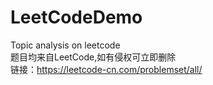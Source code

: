 # LeetCodeDemo
Topic analysis on leetcode<br>
题目均来自LeetCode,如有侵权可立即删除 <br>
链接：https://leetcode-cn.com/problemset/all/  <br>
